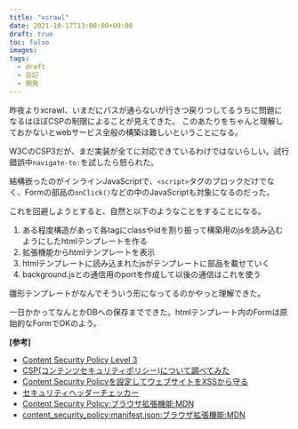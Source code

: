 ```yaml
---
title: "xcrawl"
date: 2021-10-17T13:00:00+09:00
draft: true
toc: false
images:
tags:
  - draft
  - 日記
  - 開発
---
```


昨夜よりxcrawl、いまだにパスが通らないが行きつ戻りつしてるうちに問題になるはほぼCSPの制限によることが見えてきた。
このあたりをちゃんと理解しておかないとwebサービス全般の構築は難しいということになる。

W3CのCSP3だが、まだ実装が全てに対応できているわけではないらしい。試行錯誤中`navigate-to:`を試したら怒られた。

結構嵌ったのがインラインJavaScriptで、`<script>`タグのブロックだけでなく、Formの部品の`onClick()`などの中のJavaScriptも対象になるのだった。

これを回避しようとすると、自然と以下のようなことをすることになる。

1. ある程度構造があって各tagにclassやidを割り振って構築用のjsを読み込むようにしたhtmlテンプレートを作る
2. 拡張機能からhtmlテンプレートを表示
3. htmlテンプレートに読み込まれたjsがテンプレートに部品を載せていく
4. background.jsとの通信用のportを作成して以後の通信はこれを使う

雛形テンプレートがなんでそういう形になってるのかやっと理解できた。

一日かかってなんとかDBへの保存までできた。htmlテンプレート内のFormは原始的なFormでOKのよう。

__[参考]__
* [Content Security Policy Level 3](https://w3c.github.io/webappsec-csp/#navigate-to)
* [CSP(コンテンツセキュリティポリシー)について調べてみた](https://techblog.securesky-tech.com/entry/2020/05/21/)
* [Content Security Policyを設定してウェブサイトをXSSから守る](https://www.kohei.dev/ja-jp/posts/getting-started-with-content-security-policy)
* [セキュリティヘッダーチェッカー](https://www.wenyanet.com/opensource/ja/600081463ec4a200fa782726.html)
* [Content Security Policy:ブラウザ拡張機能:MDN](https://developer.mozilla.org/ja/docs/Mozilla/Add-ons/WebExtensions/Content_Security_Policy)
* [content_security_policy:manifest.json:ブラウザ拡張機能:MDN](https://developer.mozilla.org/ja/docs/Mozilla/Add-ons/WebExtensions/manifest.json/content_security_policy)
